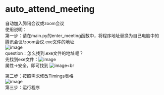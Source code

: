 # auto_attend_meeting
自动加入腾讯会议或zoom会议<br>
使用说明：<br>
第一步：请在main.py的enter_meeting函数中，将程序地址替换为自己电脑中的腾讯会议/zoom会议.exe文件的地址<br>
![image](https://user-images.githubusercontent.com/103570083/164150125-050170b8-5a5e-418a-85f4-89706583f9d9.png)<br>
question：怎么找到.exe文件的地址呢？<br>
先找到exe文件：![image](https://user-images.githubusercontent.com/103570083/164187548-c106dc98-f84e-45db-9bf0-3f8758ca6834.png)<br>
属性->安全，即可找到
![image](https://user-images.githubusercontent.com/103570083/164187946-92f0076a-c97a-4461-aa9c-9c92c454cfd8.png)<br


第二步：按照需求修改Timings表格<br>
![image](https://user-images.githubusercontent.com/103570083/164150432-173562d5-e50e-4ae3-900e-068796c714dc.png)<br>
第三步：运行程序<br>
